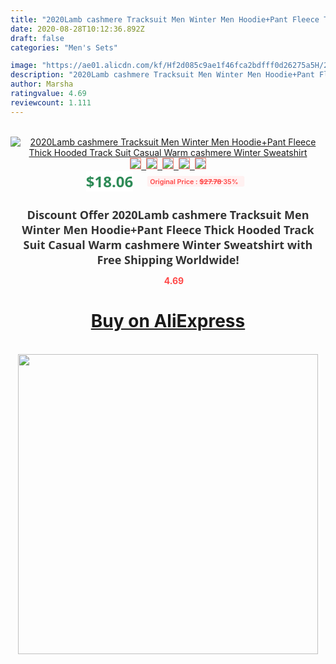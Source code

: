```yaml
---
title: "2020Lamb cashmere Tracksuit Men Winter Men Hoodie+Pant Fleece Thick Hooded Track Suit Casual Warm cashmere Winter Sweatshirt"
date: 2020-08-28T10:12:36.892Z
draft: false
categories: "Men's Sets"

image: "https://ae01.alicdn.com/kf/Hf2d085c9ae1f46fca2bdfff0d26275a5H/2020Lamb-cashmere-Tracksuit-Men-Winter-Men-Hoodie-Pant-Fleece-Thick-Hooded-Track-Suit-Casual-Warm-cashmere.png_220x220.png"
description: "2020Lamb cashmere Tracksuit Men Winter Men Hoodie+Pant Fleece Thick Hooded Track Suit Casual Warm cashmere Winter Sweatshirt"
author: Marsha
ratingvalue: 4.69
reviewcount: 1.111
---
```

<br>
<div style="text-align: center;">
<a href="https://s.click.aliexpress.com/e/_ANDy8H" target="_blank" rel="nofollow noopener noreferrer"><img alt="2020Lamb cashmere Tracksuit Men Winter Men Hoodie+Pant Fleece Thick Hooded Track Suit Casual Warm cashmere Winter Sweatshirt" class="magnifier-image" src="https://ae01.alicdn.com/kf/Hf2d085c9ae1f46fca2bdfff0d26275a5H/2020Lamb-cashmere-Tracksuit-Men-Winter-Men-Hoodie-Pant-Fleece-Thick-Hooded-Track-Suit-Casual-Warm-cashmere.png_220x220.png_640x640.jpg">
<br>
<img style="border:1px solid salmon" src="https://ae01.alicdn.com/kf/Hf2d085c9ae1f46fca2bdfff0d26275a5H/2020Lamb-cashmere-Tracksuit-Men-Winter-Men-Hoodie-Pant-Fleece-Thick-Hooded-Track-Suit-Casual-Warm-cashmere.png_120x120.jpg">&nbsp;&nbsp;<img style="border:1px solid salmon" src="https://ae01.alicdn.com/kf/H3a3aeebd58f6491fb414656e015dc4b41/2020Lamb-cashmere-Tracksuit-Men-Winter-Men-Hoodie-Pant-Fleece-Thick-Hooded-Track-Suit-Casual-Warm-cashmere.png_120x120.jpg">&nbsp;&nbsp;<img style="border:1px solid salmon" src="https://ae01.alicdn.com/kf/H2440e0858fe643e6a36299e768a5a2478/2020Lamb-cashmere-Tracksuit-Men-Winter-Men-Hoodie-Pant-Fleece-Thick-Hooded-Track-Suit-Casual-Warm-cashmere.png_120x120.jpg">&nbsp;&nbsp;<img style="border:1px solid salmon" src="https://ae01.alicdn.com/kf/Hab8516de9828417da0bf89a4d504929dr/2020Lamb-cashmere-Tracksuit-Men-Winter-Men-Hoodie-Pant-Fleece-Thick-Hooded-Track-Suit-Casual-Warm-cashmere.png_120x120.jpg">&nbsp;&nbsp;<img style="border:1px solid salmon" src="https://ae01.alicdn.com/kf/H00aa8d7b050f4f92a3c60454291b18e48/2020Lamb-cashmere-Tracksuit-Men-Winter-Men-Hoodie-Pant-Fleece-Thick-Hooded-Track-Suit-Casual-Warm-cashmere.png_120x120.jpg"></a></div><br0>
<div style="text-align: center;"><span style="background-color: white; border: 0px; box-sizing: border-box; color: seagreen; display: inline-block; font-family: &quot;open sans&quot; , &quot;arial&quot; , &quot;helvetica&quot; , sans-serif , &quot;heiti&quot;; font-size: 24px; font-stretch: inherit; font-weight: 700; line-height: inherit; margin: 0px 10px 0px 0px; padding: 0px; vertical-align: middle;">$18.06 </span>
<span style="background: rgb(255 , 241 , 241); border-radius: 3px; border: 0px; box-sizing: border-box; color: #ff4747; display: inline-block; font-family: inherit; font-size: 12px; font-stretch: inherit; font-style: inherit; font-variant: inherit; font-weight: 600; line-height: inherit; margin: 0px; padding: 2px 5px; transform: scale(0.9); vertical-align: middle;">Original Price : <b style="text-decoration: line-through;">$27.78 </b> 35%&nbsp;&nbsp;</span></div>
<h1 style="color: #333333; display: inline-block; font-family: &quot;open sans&quot; , &quot;arial&quot; , &quot;helvetica&quot; , sans-serif , &quot;heiti&quot;; font-size: 18px; font-stretch: inherit; font-weight: 700; text-align: center;">Discount Offer 2020Lamb cashmere Tracksuit Men Winter Men Hoodie+Pant Fleece Thick Hooded Track Suit Casual Warm cashmere Winter Sweatshirt with Free Shipping Worldwide!</h1>
<div style="color: #ff4747; text-align: center;">
<img src="https://4.bp.blogspot.com/-M0ZcTcb-5uY/XleCXlxnR4I/AAAAAAAAAEc/OrjgMkXV1oMQFaCRZj5HQwOCBcu3w1FegCPcBGAYYCw/s1600/star.png" style="height: 15px;">&nbsp;<b>4.69</b></div>
<div class="button_cont" align="center"><a class="buynow_a" href="https://s.click.aliexpress.com/e/_ANDy8H" target="_blank" rel="nofollow noopener noreferrer"><H1>Buy on AliExpress</H1></a></div><br>
<div class="separator" style="clear: both; text-align: center;">
<img src="https://lh3.googleusercontent.com/-pTy5HemUv9M/XlePHvY0dAI/AAAAAAAAAE4/0nX5iRUoIWY8eMW9Dpxeirr157OZliDIgCLcBGAsYHQ/s1600/badge.gif" width="480">
</div>
